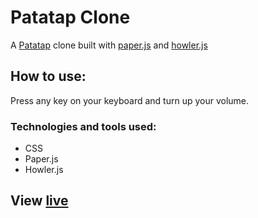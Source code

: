 # Patatap Clone

A [Patatap](https://patatap.com/) clone built with [paper.js](http://paperjs.org/) and [howler.js](https://howlerjs.com/)


## How to use:

Press any key on your keyboard and turn up your volume.

### Technologies and tools used:

- CSS
- Paper.js
- Howler.js


## View [live](https://laurarodd.github.io/patatap-clone/)
